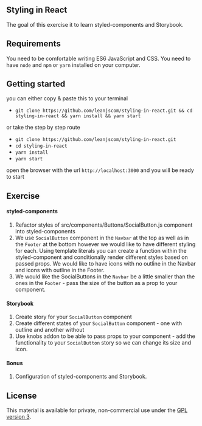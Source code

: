 ## Styling in React
The goal of this exercise it to learn styled-components and Storybook.

## Requirements
You need to be comfortable writing ES6 JavaScript and CSS.
You need to have `node` and `npm` or `yarn` installed on your computer.

## Getting started
you can either copy & paste this to your terminal

- `git clone https://github.com/leanjscom/styling-in-react.git && cd styling-in-react && yarn install && yarn start`

or take the step by step route
- `git clone https://github.com/leanjscom/styling-in-react.git`
- `cd styling-in-react`
- `yarn install`
- `yarn start`

open the browser with the url `http://localhost:3000` and you will be ready to start

## Exercise

#### styled-components

1. Refactor styles of src/components/Buttons/SocialButton.js component into styled-components
2. We use `SocialButton` component in the `Navbar` at the top as well as in the `Footer` at the bottom however we would like to have different styling for each. Using template literals you can create a function within the styled-component and conditionally render different styles based on passed props.
We would like to have icons with no outline in the Navbar and icons with outline in the Footer.
3. We would like the SocialButtons in the `Navbar` be a little smaller than the ones in the `Footer` - pass the size of the button as a prop to your component.


#### Storybook

1. Create story for your `SocialButton` component
2. Create different states of your `SocialButton` component - one with outline and another without
3. Use knobs addon to be able to pass props to your component - add the functionality to your `SocialButton` story so we can change its size and icon.

#### Bonus

1. Configuration of styled-components and Storybook.

## License

This material is available for private, non-commercial use under the [GPL version 3](http://www.gnu.org/licenses/gpl-3.0-standalone.html).
